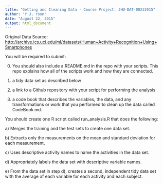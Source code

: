 ```yaml
---
title: "Getting and Cleaning Data - Course Project: JHU-DAT-08232015"
author: "Y.J. Yoon"
date: "August 22, 2015"
output: html_document
---
```


Original Data Source:
http://archive.ics.uci.edu/ml/datasets/Human+Activity+Recognition+Using+Smartphones

 You will be required to submit: 

 0) You should also include a README.md in the repo with your scripts.
 This repo explains how all of the scripts work and how they are connected.  

 1) a tidy data set as described below
 
 2) a link to a Github repository with your script for performing the analysis
 
 3) a code book that describes the variables, the data, and any transformations
 or work that you performed to clean up the data called CodeBook.md.

 You should create one R script called run_analysis.R that does the following:
 
 a) Merges the training and the test sets to create one data set.
 
 b) Extracts only the measurements on the mean and standard deviation for each 
    measurement.
    
 c) Uses descriptive activity names to name the activities in the data set.
 
 d) Appropriately labels the data set with descriptive variable names.
 
 e) From the data set in step d), creates a second, independent tidy data set 
    with the average of each variable for each activity and each subject.
    
